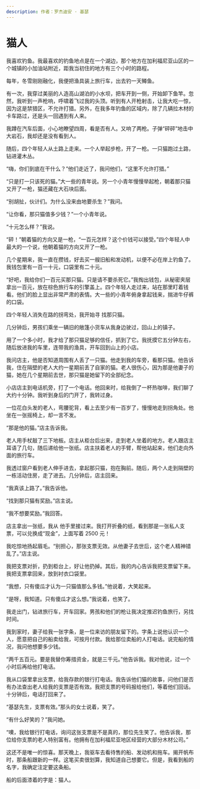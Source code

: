 ```yaml
---
description: 作者：罗杰迪安 · 基瑟
---
```


# 猫人

&#x20;       我喜欢钓鱼。我最喜欢的钓鱼地点是在一个湖边，那个地方在加利福尼亚山区的一个城镇的小加油站附近，距我当初住的地方有三个小时的路程。

&#x20;       每年，冬雪刚刚融化，我便把渔具装上旅行车，出去钓一天鳟鱼。

&#x20;       有一次，我穿过美丽的人造高山湖泊的小水坝，把车开到一侧，开始卸下鱼竿。忽然，我听到一声枪响，呼啸着飞过我的头顶。听到有人开枪射击，让我大吃一惊，因为这是禁猎区，不允许打猎。另外，在我多年钓鱼的区域内，除了几辆拉木材的卡车路过，还是头一回遇到有人来。

&#x20;       我蹲在汽车后面，小心地瞭望四周，看是否有人。又响了两枪。子弹“砰砰”地击中大岩石，我却还是没有看到人。

&#x20;       随后，四个年轻人从土路上走来。一个人举起步枪，开了一枪。一只猫跑过土路，钻进灌木丛。

&#x20;       “嗨，你们到底在干什么？”他们走近了，我问他们，“这里不允许打猎。”

&#x20;       “只是打一只该死的猫。”大一些的青年说。另一个小青年慢慢举起枪，朝着那只猫又开了一枪，猫还藏在大石块后面。

&#x20;       “别胡扯，伙计们。为什么没来由地要杀生？”我问。

&#x20;       “让你看，那只猫值多少钱？”一个小青年说。

&#x20;       “十元怎么样？”我说。

&#x20;       “砰！”朝着猫的方向又是一枪，“一百元怎样？这个价钱可以接受。”四个年轻人中最大的一个说，他朝着猫的方向又开了一枪。

&#x20;       几个星期来，我一直在攒钱，好去买一艘旧船和发动机，以便不必在岸上钓鱼了。我钱包里有一百一十元，口袋里有二十元。

&#x20;       “好吧，我给你们一百元买那只猫。只是请不要杀死它。”我掏出钱包，从秘密夹层拿出一百元，放在棕色旅行车的引擎盖上。四个年轻人走过来，站在那里盯着钱看。他们的脸上显出非常严肃的表情。大一些的小青年俯身拿起钱来，揣进牛仔裤的口袋。

&#x20;       四个年轻人消失在路的拐弯处，我开始寻 找那只猫。

&#x20;       几分钟后，男孩们乘坐一辆旧的敞篷小货车从我身边驶过，回山上的镇子。

&#x20;       用了一个多小时，我才给了那只猫足够的信任，抓到了它。我抚摸它五分钟左右，随后放进我的车里，连带我的渔具，开车回到山上的小店。

&#x20;       我问店主，他是否知道周围有人丢了一只猫。他走到我的车旁，看那只猫。他告诉我，住在隔壁的老人大约一星期前丢了自家的猫。老人很伤心，因为那是他妻子的猫，她在几个星期前去世，那只猫是她留下的全部纪念。

&#x20;       小店店主到电话机旁，打了一个电话。他回来时，给我倒了一杯热咖啡，我们聊了大约十分钟。我听到身后的门开了，我转过身。

&#x20;       一位花白头发的老人，弯腰驼背，看上去至少有一百岁了，慢慢地走到拐角处。他坐在一张摇椅上，却一言不发。

&#x20;       “那是他的猫。”店主告诉我。

&#x20;       老人用手杖敲了三下地板。店主从柜台后出来，走到老人坐着的地方。老人跟店主耳语了几句，随后递给他一张纸。店主扶着老人的手臂，帮他站起来，他们走向外面的旅行车。

&#x20;       我透过窗户看到老人伸手进去，拿起那只猫，抱在胸前。随后，两个人走到隔壁的一栋活动住房，走了进去。几分钟后，店主回来。

&#x20;       “我真该上路了。”我告诉他。

&#x20;       “找到那只猫有奖励。”店主说。

&#x20;       “我不想要奖励。”我回答。

&#x20;       店主拿出一张纸，我从 他手里接过来。我打开折叠的纸，看到那是一张私人支票，可以兑换成“现金”，上面写着 2500 元！

&#x20;       我吃惊地扬起眉毛。“别担心，那张支票无效。从他妻子去世后，这个老人精神错乱了。”店主说。

&#x20;       我把支票对折，扔到柜台上，好让他扔掉。其后，我的内心告诉我把支票留下来。我把支票拿回来，放到衬衣口袋里。

&#x20;       “我想，只有傻瓜才认为一只猫值那么多钱。”他说着，大笑起来。

&#x20;       “是呀，我知道。只有傻瓜才这么想。”我说着，也笑了。

&#x20;       我走出门，钻进旅行车，开车回家。男孩和他们的枪让我决定推迟钓鱼旅行，另找时间。

&#x20;       我到家时，妻子给我一张字条，是一位来访的朋友留下的。字条上说他认识一个人，愿意把自己的船卖给我，可按月付款。我给那位卖船的人打电话。说完船的情况，我问他想要多少钱。

&#x20;       “两千五百元。要是我替你筹措资金，就是三千元。”他告诉我。我对他说，过一个小时后再给他打电话。

&#x20;       我从口袋里拿出支票，给我存款的银行打电话。我告诉他们猫的故事，问他们是否有办法查出老人给我的支票是否有效。我把支票的号码报给他们，等着他们回话。十分钟后，电话打回来了。

&#x20;       “基瑟先生，支票有效。”那头的女士说着，笑了。

&#x20;       “有什么好笑的？”我问她。

&#x20;       “噢，我给银行打电话，询问这张支票是不是真的，那位先生笑了。他告诉我，那位给你支票的老人特别富有。他拥有在加利福尼亚地区经营的大部分木材公司。”

&#x20;       这还不是唯一的惊喜。那天晚上，我驱车去看待售的船、发动机和拖车。揭开帆布时，那条船跟新的一样。这笔买卖很划算，我知道自己想要它。但是，我看到船的名字，我确定注定要这条船。

&#x20;       船的后面漆着的字是：猫人。
